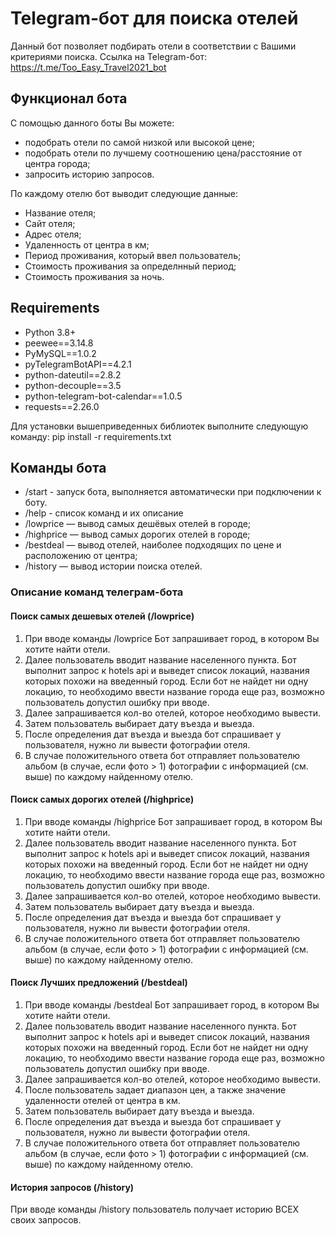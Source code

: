 # Telegram-бот для поиска отелей

Данный бот позволяет подбирать отели в соответствии с Вашими критериями поиска. Ссылка на
Telegram-бот: https://t.me/Too_Easy_Travel2021_bot

## Функционал бота

С помощью данного боты Вы можете:

- подобрать отели по самой низкой или высокой цене;
- подобрать отели по лучшему соотношению цена/расстояние от центра города;
- запросить историю запросов.

По каждому отелю бот выводит следующие данные:

- Название отеля;
- Сайт отеля;
- Адрес отеля;
- Удаленность от центра в км;
- Период проживания, который ввел пользователь;
- Стоимость проживания за определнный период;
- Стоимость проживания за ночь.

## Requirements

- Python 3.8+
- peewee==3.14.8
- PyMySQL==1.0.2
- pyTelegramBotAPI==4.2.1
- python-dateutil==2.8.2
- python-decouple==3.5
- python-telegram-bot-calendar==1.0.5
- requests==2.26.0

Для установки вышеприведенных библиотек выполните следующую команду: pip install -r requirements.txt

## Команды бота

- /start - запуск бота, выполняется автоматически при подключении к боту.
- /help - список команд и их описание
- /lowprice — вывод самых дешёвых отелей в городе;
- /highprice — вывод самых дорогих отелей в городе;
- /bestdeal — вывод отелей, наиболее подходящих по цене и расположению от центра;
- /history — вывод истории поиска отелей.

### Описание команд телеграм-бота

#### Поиск самых дешевых отелей (/lowprice)

1. При вводе команды /lowprice Бот запрашивает город, в котором Вы хотите найти отели.
2. Далее пользователь вводит название населенного пункта. Бот выполнит запрос к hotels api и выведет список локаций,
   названия которых похожи на введенный город. Если бот не найдет ни одну локацию, то необходимо ввести название города
   еще раз, возможно пользователь допустил ошибку при вводе.
3. Далее запрашивается кол-во отелей, которое необходимо вывести.
4. Затем пользователь выбирает дату въезда и выезда.
5. После определения дат въезда и выезда бот спрашивает у пользователя, нужно ли вывести фотографии отеля.
6. В случае положительного ответа бот отправляет пользователю альбом (в случае, если фото > 1) фотографии с информацией
   (см. выше) по каждому найденному отелю.

#### Поиск самых дорогих отелей (/highprice)

1. При вводе команды /highprice Бот запрашивает город, в котором Вы хотите найти отели.
2. Далее пользователь вводит название населенного пункта. Бот выполнит запрос к hotels api и выведет список локаций,
   названия которых похожи на введенный город. Если бот не найдет ни одну локацию, то необходимо ввести название города
   еще раз, возможно пользователь допустил ошибку при вводе.
3. Далее запрашивается кол-во отелей, которое необходимо вывести.
4. Затем пользователь выбирает дату въезда и выезда.
5. После определения дат въезда и выезда бот спрашивает у пользователя, нужно ли вывести фотографии отеля.
6. В случае положительного ответа бот отправляет пользователю альбом (в случае, если фото > 1) фотографии с информацией
   (см. выше) по каждому найденному отелю.

#### Поиск Лучших предложений (/bestdeal)

1. При вводе команды /bestdeal Бот запрашивает город, в котором Вы хотите найти отели.
2. Далее пользователь вводит название населенного пункта. Бот выполнит запрос к hotels api и выведет список локаций,
   названия которых похожи на введенный город. Если бот не найдет ни одну локацию, то необходимо ввести название города
   еще раз, возможно пользователь допустил ошибку при вводе.
3. Далее запрашивается кол-во отелей, которое необходимо вывести.
4. После пользователь задает диапазон цен, а также значение удаленности отелей от центра в км.
5. Затем пользователь выбирает дату въезда и выезда.
6. После определения дат въезда и выезда бот спрашивает у пользователя, нужно ли вывести фотографии отеля.
7. В случае положительного ответа бот отправляет пользователю альбом (в случае, если фото > 1) фотографии с информацией
   (см. выше) по каждому найденному отелю.
   
#### История запросов (/history)
При вводе команды /history пользователь получает историю ВСЕХ своих запросов.
